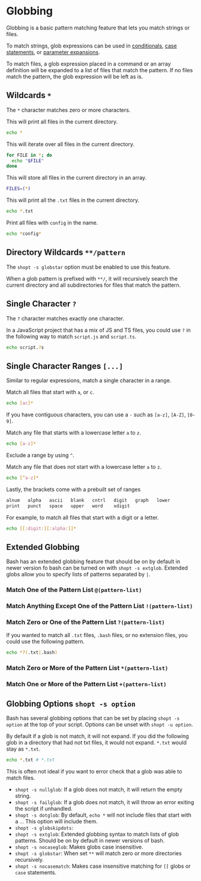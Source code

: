 # Globbing

Globbing is a basic pattern matching feature that lets you match strings or files.

To match strings, glob expressions can be used in [conditionals](conditionals), [case statements](control-flow#case-statements), or [parameter expansions](parameter-expansions).

To match files, a glob expression placed in a command or an array definition will be expanded to a list of files that match the pattern. If no files match the pattern, the glob expression will be left as is.

<!-- TODO ?
## Usages

In a command

```bash
echo *
```

In a for loop

```bash
for FILE in *; do
  echo "$FILE"
done
```

In an array definition

```bash
FILES=(*)
```

In a conditional

```bash
if [[ $STRING == * ]]; then

fi
```

In a case statement

```bash
case $STRING in

*)
  echo 'There are no txt files'
  ;;
esac
```

In a parameter expansion

```bash
echo ${STRING##*.}
```
-->

## Wildcards `*`

The `*` character matches zero or more characters.

This will print all files in the current directory.

```bash
echo *
```

This will iterate over all files in the current directory.

```bash
for FILE in *; do
  echo "$FILE"
done
```

This will store all files in the current directory in an array.

```bash
FILES=(*)
```

This will print all the `.txt` files in the current directory.

```bash
echo *.txt
```

Print all files with `config` in the name.

```bash
echo *config*
```

## Directory Wildcards `**/pattern`

The `shopt -s globstar` option must be enabled to use this feature.

When a glob pattern is prefixed with `**/`, it will recursively search the current directory and all subdirectories for files that match the pattern.

## Single Character `?`

The `?` character matches exactly one character.

In a JavaScript project that has a mix of JS and TS files, you could use `?` in the following way to match `script.js` and `script.ts`.

```bash
echo script.?s
```

## Single Character Ranges `[...]`

Similar to regular expressions, match a single character in a range.

Match all files that start with `a`, or `c`.

```bash
echo [ac]*
```

If you have contiguous characters, you can use a `-` such as `[a-z]`, `[A-Z]`, `[0-9]`.

Match any file that starts with a lowercase letter `a` to `z`.

```bash
echo [a-z]*
```

Exclude a range by using `^`.

Match any file that does not start with a lowercase letter `a` to `z`.

```bash
echo [^a-z]*
```

Lastly, the brackets come with a prebuilt set of ranges

```txt
alnum   alpha   ascii   blank   cntrl   digit   graph   lower
print   punct   space   upper   word    xdigit
```

For example, to match all files that start with a digit or a letter.

```bash
echo [[:digit:][:alpha:]]*
```

## Extended Globbing

Bash has an extended globbing feature that should be on by default in newer version fo bash can be turned on with `shopt -s extglob`. Extended globs allow you to specify lists of patterns separated by `|`.

### Match One of the Pattern List `@(pattern-list)`

<!-- TODO -->

### Match Anything Except One of the Pattern List `!(pattern-list)`

<!-- TODO -->

### Match Zero or One of the Pattern List `?(pattern-list)`

If you wanted to match all `.txt` files, `.bash` files, or no extension files, you could use the following pattern.

```bash
echo *?(.txt|.bash)
```

### Match Zero or More of the Pattern List `*(pattern-list)`

<!-- TODO -->

### Match One or More of the Pattern List `+(pattern-list)`

<!-- TODO -->

## Globbing Options `shopt -s option`

Bash has several globbing options that can be set by placing `shopt -s option` at the top of your script. Options can be unset with `shopt -u option`.

By default if a glob is not match, it will not expand. If you did the following glob in a directory that had not txt files, it would not expand. `*.txt` would stay as `*.txt`.

```bash
echo *.txt # *.txt
```

This is often not ideal if you want to error check that a glob was able to match files.

- `shopt -s nullglob`: If a glob does not match, it will return the empty string.
- `shopt -s failglob`: If a glob does not match, it will throw an error exiting the script if unhandled.
- `shopt -s dotglob`: By default, `echo *` will not include files that start with a `.`. This option will include them.
- `shopt -s globskipdots`:
- `shopt -s extglob`: Extended globbing syntax to match lists of glob patterns. Should be on by default in newer versions of bash.
- `shopt -s nocaseglob`: Makes globs case insensitive.
- `shopt -s globstar`: When set `**` will match zero or more directories recursively.
- `shopt -s nocasematch`: Makes case insensitive matching for `[[` globs or `case` statements.
